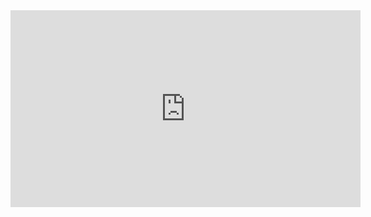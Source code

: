<iframe width="560" height="315" src="https://www.youtube.com/embed/QrDZFMMIWXs" title="YouTube video player" frameborder="0" allow="accelerometer; autoplay; clipboard-write; encrypted-media; gyroscope; picture-in-picture; web-share" allowfullscreen></iframe>
